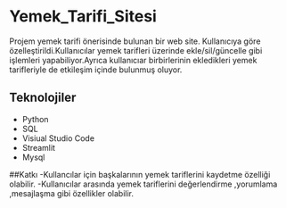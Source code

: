 # Yemek_Tarifi_Sitesi
Projem yemek tarifi önerisinde bulunan bir web site. Kullanıcıya göre özelleştirildi.Kullanıcılar yemek tarifleri üzerinde  ekle/sil/güncelle gibi işlemleri yapabiliyor.Ayrıca kullanıcıar birbirlerinin 
ekledikleri yemek tarifleriyle de etkileşim içinde bulunmuş oluyor.

## Teknolojiler
- Python
- SQL
- Visiual Studio Code
- Streamlit
- Mysql

##Katkı
-Kullancılar için başkalarının yemek tariflerini kaydetme özelliği olabilir.
-Kullanıcılar arasında yemek tariflerini değerlendirme ,yorumlama ,mesajlaşma gibi özellikler olabilir.
  



